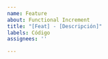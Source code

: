 ```yaml
---
name: Feature
about: Functional Increment
title: "[Feat] - [Descripción]"
labels: Código
assignees: ''

---
```



